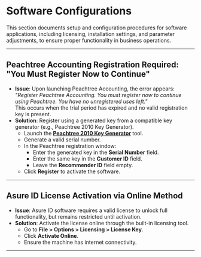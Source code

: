 # Software Configurations

This section documents setup and configuration procedures for software applications, including licensing, installation settings, and parameter adjustments, to ensure proper functionality in business operations.

---

## Peachtree Accounting Registration Required: "You Must Register Now to Continue"

- **Issue**: Upon launching Peachtree Accounting, the error appears:  
  _"Register Peachtree Accounting. You must register now to continue using Peachtree. You have no unregistered uses left."_  
  This occurs when the trial period has expired and no valid registration key is present.
- **Solution**: Register using a generated key from a compatible key generator (e.g., Peachtree 2010 Key Generator).
  - Launch the **[Peachtree 2010 Key Generator](./Files/gkeygen.exe)** tool.
  - Generate a valid serial number.
  - In the Peachtree registration window:
    - Enter the generated key in the **Serial Number** field.
    - Enter the same key in the **Customer ID** field.
    - Leave the **Recommender ID** field empty.
  - Click **Register** to activate the software.

---

## Asure ID License Activation via Online Method

- **Issue**: Asure ID software requires a valid license to unlock full functionality, but remains restricted until activation.
- **Solution**: Activate the license online through the built-in licensing tool.
  - Go to **File > Options > Licensing > License Key**.
  - Click **Activate Online**.
  - Ensure the machine has internet connectivity.

---
